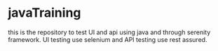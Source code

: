 # javaTraining

this is the repository to test UI and api using java and through 
serenity framework. UI testing use selenium and API 
testing use rest assured.